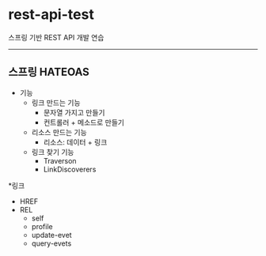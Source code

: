 # rest-api-test
스프링 기반 REST API 개발 연습


--- 
스프링 HATEOAS
---
* 기능
  - 링크 만드는 기능
    - 문자열 가지고 만들기
    - 컨트롤러 + 메소드로 만들기
  - 리소스 만드는 기능
    - 리소스: 데이터 + 링크
  - 링크 찾기 기능
    - Traverson
    - LinkDiscoverers

*링크
  - HREF
  - REL
    - self
    - profile
    - update-evet
    - query-evets


